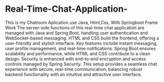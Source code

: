 # Real-Time-Chat-Application-
This is my Chatroom Aplication use Java, Html,Css, With Springboot Frame Work
The server-side functions of this real-time chat application are managed with Java and Spring Boot, handling user authentication and WebSocket-based messaging. HTML and CSS build the frontend, offering a user-friendly and stylish interface. Key features include instant messaging, user profile management, and real-time notifications. Spring Boot ensures scalability and performance, while HTML and CSS contribute to a clean design. Security is enhanced with end-to-end encryption and access controls managed by Spring Security. This setup provides a seamless chat experience with secure, real-time communication, balancing robust backend functionality with an intuitive and attractive user interface. 
